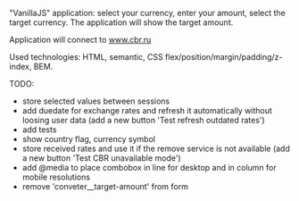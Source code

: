 "VanillaJS" application: select your currency, enter your amount, select the target currency. The application will show the target amount.

Application will connect to www.cbr.ru

Used technologies: HTML, semantic, CSS flex/position/margin/padding/z-index, BEM.

TODO:
- store selected values between sessions
- add duedate for exchange rates and refresh it automatically without loosing user data (add a new button 'Test refresh outdated rates')
- add tests
- show country flag, currency symbol
- store received rates and use it if the remove service is not available (add a new button 'Test CBR unavailable mode')
- add @media to place combobox in line for desktop and in column for mobile resolutions
- remove 'conveter__target-amount' from form
